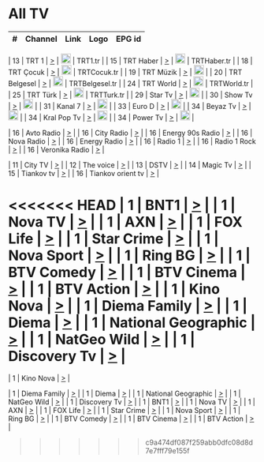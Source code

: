 <h1>All TV</h1>

| #   | Channel        | Link  | Logo | EPG id |
|:---:|:--------------:|:-----:|:----:|:------:|

| 13  | TRT 1            | [>](https://tv-trt1.medya.trt.com.tr/master.m3u8) | <img height="20" src="https://i.imgur.com/j786OLG.png"/> | TRT1.tr |
| 15  | TRT Haber        | [>](https://tv-trthaber.medya.trt.com.tr/master.m3u8) | <img height="20" src="https://i.imgur.com/OVfo8Ab.png"/> | TRTHaber.tr |
| 18  | TRT Çocuk        | [>](https://tv-trtcocuk.medya.trt.com.tr/master.m3u8) | <img height="20" src="https://i.imgur.com/QLFmD6d.png"/> | TRTCocuk.tr |
| 19  | TRT Müzik        | [>](https://tv-trtmuzik.medya.trt.com.tr/master.m3u8) | <img height="20" src="https://i.imgur.com/fIVFCEd.png"/> |
| 20  | TRT Belgesel     | [>](https://tv-trtbelgesel.medya.trt.com.tr/master.m3u8) | <img height="20" src="https://i.imgur.com/MGO87pe.png"/> | TRTBelgesel.tr |
| 24  | TRT World        | [>](https://tv-trtworld.medya.trt.com.tr/master.m3u8) | <img height="20" src="https://i.imgur.com/JEA2xpv.png"/> | TRTWorld.tr |
| 25  | TRT Türk         | [>](https://tv-trtturk.medya.trt.com.tr/master.m3u8) | <img height="20" src="https://i.imgur.com/OSTOQNw.png"/> | TRTTurk.tr |
| 29  | Star Tv   | [>](https://dogus-live.daioncdn.net/startv/startv_360p.m3u8) | <img height="20" src="https://i.imgur.com/IebUZx1.png"/> |
| 30  | Show Tv     | [>](https://ciner-live.daioncdn.net/showtv/showtv.m3u8) | <img height="20" src="https://i.imgur.com/IebUZx1.png"/> |
| 31  | Kanal 7     | [>](https://kanal7-live.daioncdn.net/kanal7/kanal7.m3u8) | <img height="20" src="https://i.imgur.com/IebUZx1.png"/> |
| 33  | Euro D    | [>](https://www.youtube.com/user/KanalD/live) | <img height="20" src="https://i.imgur.com/IebUZx1.png"/> |
| 34  | Beyaz Tv     | [>](https://beyaztv-live.daioncdn.net/beyaztv/beyaztv.m3u8) | <img height="20" src="https://i.imgur.com/IebUZx1.png"/> |
| 34  | Kral Pop Tv     | [>](https://www.youtube.com/watch?v=GuFTuKoXepw) | <img height="20" src="https://i.imgur.com/IebUZx1.png"/> |
| 34  | Power Tv     | [>](https://livetv.powerapp.com.tr/powerTV/powerhd.smil/chunklist.m3u8) | <img height="20" src="https://i.imgur.com/IebUZx1.png"/> |

| 16  | Avto Radio | [>](http://stream.metacast.eu/avtoradio.mp3.m3u) |
| 16  | City Radio | [>](http://stream.metacast.eu/city.aac.m3u) |
| 16  | Energy 90s Radio | [>](http://stream.metacast.eu/energy-90s.m3u) |
| 16  | Nova Radio | [>](http://stream.metacast.eu/nova.aac.m3u) |
| 16  | Energy Radio | [>](http://stream.metacast.eu/nrj.aac.m3u) |
| 16  | Radio 1 | [>](http://stream.metacast.eu/radio1.aac.m3u) |
| 16  | Radio 1 Rock | [>](http://stream.metacast.eu/radio1rock.aac.m3u) |
| 16  | Veronika Radio | [>](http://stream.metacast.eu/veronika.aac.m3u) |

| 11  | City TV | [>](https://tv.city.bg/play/tshls/citytv/index.m3u8) |
| 12  | The voice | [>](https://bss1.neterra.tv/thevoice/thevoice.m3u8) |
| 13  | DSTV | [>](http://46.249.95.140:8081/hls/data.m3u8) |
| 14  | Magic Tv | [>](https://bss1.neterra.tv/magictv/magictv.m3u8) |
| 15  | Tiankov tv | [>](https://streamer103.neterra.tv/tiankov-folk/live.m3u8) |
| 16  | Tiankov orient tv | [>](https://streamer103.neterra.tv/tiankov-orient/live.m3u8) |

<<<<<<< HEAD
| 1 | BNT1 | [>](https://ymkaya.xyz:42450/tv/bnt1/playlist.m3u8?wmsAuthSign=c2VydmVyX3RpbWU9NC85LzIwMjUgMTowMjowNiBQTSZoYXNoX3ZhbHVlPTBmaXBzN2E5S256MG1HVE9OYTl2ZGc9PSZ2YWxpZG1pbnV0ZXM9NjA=) |
| 1 | Nova TV | [>](https://ymkaya.xyz:42450/tv/novatv/playlist.m3u8?wmsAuthSign=c2VydmVyX3RpbWU9NC85LzIwMjUgMTowMjoxNSBQTSZoYXNoX3ZhbHVlPTZCNWNoWFpwVjdmWmNXOE01RFgzaGc9PSZ2YWxpZG1pbnV0ZXM9NjA=) |
| 1 | AXN | [>](https://ymkaya.xyz:42450/tv/axn/playlist.m3u8?wmsAuthSign=c2VydmVyX3RpbWU9NC85LzIwMjUgMTowMjoyNSBQTSZoYXNoX3ZhbHVlPXBOU2d1UWVKYXVYWktGV2drSlhnU3c9PSZ2YWxpZG1pbnV0ZXM9NjA=) |
| 1 | FOX Life | [>](https://ymkaya.xyz:42450/tv/foxlife/playlist.m3u8?wmsAuthSign=c2VydmVyX3RpbWU9NC85LzIwMjUgMTowMjozNSBQTSZoYXNoX3ZhbHVlPUJ6Y2gvZjRva1ZwREMyNXo0aGhWb0E9PSZ2YWxpZG1pbnV0ZXM9NjA=) |
| 1 | Star Crime | [>](https://ymkaya.xyz:42450/tv/foxcrime/playlist.m3u8?wmsAuthSign=c2VydmVyX3RpbWU9NC85LzIwMjUgMTowMjo0NCBQTSZoYXNoX3ZhbHVlPUVDaFdPY0tqU3BzUDJTek5KcmNJT0E9PSZ2YWxpZG1pbnV0ZXM9NjA=) |
| 1 | Nova Sport | [>](https://ymkaya.xyz:42450/tv/novasport/playlist.m3u8?wmsAuthSign=c2VydmVyX3RpbWU9NC85LzIwMjUgMTowMjo1NCBQTSZoYXNoX3ZhbHVlPVVrbURnK1BZQUtkQk93aU5oUWUzOFE9PSZ2YWxpZG1pbnV0ZXM9NjA=) |
| 1 | Ring BG | [>](https://ymkaya.xyz:42450/tv/ringbg/playlist.m3u8?wmsAuthSign=c2VydmVyX3RpbWU9NC85LzIwMjUgMTowMzowMyBQTSZoYXNoX3ZhbHVlPVBjRnQvdHlwczltYkZrVVJESVk2T1E9PSZ2YWxpZG1pbnV0ZXM9NjA=) |
| 1 | BTV Comedy | [>](https://ymkaya.xyz:42450/tv/btvcomedy/playlist.m3u8?wmsAuthSign=c2VydmVyX3RpbWU9NC85LzIwMjUgMTowMzoxMyBQTSZoYXNoX3ZhbHVlPTFCbjFucWIyOGFpZkVIRUVXOWUzbVE9PSZ2YWxpZG1pbnV0ZXM9NjA=) |
| 1 | BTV Cinema | [>](https://ymkaya.xyz:42450/tv/btvcinema/playlist.m3u8?wmsAuthSign=c2VydmVyX3RpbWU9NC85LzIwMjUgMTowMzoyMiBQTSZoYXNoX3ZhbHVlPUlQNzY3MlgzZlloSC8zVnhKODJiV2c9PSZ2YWxpZG1pbnV0ZXM9NjA=) |
| 1 | BTV Action | [>](https://ymkaya.xyz:42450/tv/btvaction/playlist.m3u8?wmsAuthSign=c2VydmVyX3RpbWU9NC85LzIwMjUgMTowMzozMiBQTSZoYXNoX3ZhbHVlPW5SYXVMRG92cnp2YjZkdkdVajVaMVE9PSZ2YWxpZG1pbnV0ZXM9NjA=) |
| 1 | Kino Nova | [>](https://ymkaya.xyz:42450/tv/kinonova/playlist.m3u8?wmsAuthSign=c2VydmVyX3RpbWU9NC85LzIwMjUgMTowMzo0MSBQTSZoYXNoX3ZhbHVlPVlGdVlYdzNueXozMDVPcllSRTlZY0E9PSZ2YWxpZG1pbnV0ZXM9NjA=) |
| 1 | Diema Family | [>](https://ymkaya.xyz:42450/tv/diemafamily/playlist.m3u8?wmsAuthSign=c2VydmVyX3RpbWU9NC85LzIwMjUgMTowMzo1MSBQTSZoYXNoX3ZhbHVlPTdzZWNpeis5Y2cvejBaL3BjS1RUV3c9PSZ2YWxpZG1pbnV0ZXM9NjA=) |
| 1 | Diema | [>](https://ymkaya.xyz:42450/tv/diema/playlist.m3u8?wmsAuthSign=c2VydmVyX3RpbWU9NC85LzIwMjUgMTowNDowMCBQTSZoYXNoX3ZhbHVlPW1saUMxbHczMFY0WjlHYVNFK0ZDN3c9PSZ2YWxpZG1pbnV0ZXM9NjA=) |
| 1 | National Geographic | [>](https://ymkaya.xyz:42450/tv/natgeo/playlist.m3u8?wmsAuthSign=c2VydmVyX3RpbWU9NC85LzIwMjUgMTowNDoxMCBQTSZoYXNoX3ZhbHVlPVNkMmVYWFptdVVDd1JnOUlVdUhPb3c9PSZ2YWxpZG1pbnV0ZXM9NjA=) |
| 1 | NatGeo Wild | [>](https://ymkaya.xyz:42450/tv/natgeowild/playlist.m3u8?wmsAuthSign=c2VydmVyX3RpbWU9NC85LzIwMjUgMTowNDoyNSBQTSZoYXNoX3ZhbHVlPVRRTmdReCtpemUrd0lQTDg0ZTVJQVE9PSZ2YWxpZG1pbnV0ZXM9NjA=) |
| 1 | Discovery Tv | [>](https://ymkaya.xyz:42450/tv/discovery/playlist.m3u8?wmsAuthSign=c2VydmVyX3RpbWU9NC85LzIwMjUgMTowNDozNSBQTSZoYXNoX3ZhbHVlPXl0UjdnQ3I1dkF0TTFRd2xMTWJXcmc9PSZ2YWxpZG1pbnV0ZXM9NjA=) |
=======


| 1 | Kino Nova | [>](https://ymkaya.xyz:11336/tv/kinonova/playlist.m3u8?wmsAuthSign=c2VydmVyX3RpbWU9MS8yLzIwMjUgNDo0MDoyMCBBTSZoYXNoX3ZhbHVlPWlFS1FrWEtMMVRFM3l5YklUWUJQUHc9PSZ2YWxpZG1pbnV0ZXM9NjA=) |

| 1 | Diema Family | [>](https://ymkaya.xyz:11336/tv/diemafamily/playlist.m3u8?wmsAuthSign=c2VydmVyX3RpbWU9MS8yLzIwMjUgNDo0MDozMCBBTSZoYXNoX3ZhbHVlPUVUaTVKTldvZTF5WVVCM0YwL21kaXc9PSZ2YWxpZG1pbnV0ZXM9NjA=) |
| 1 | Diema | [>](https://ymkaya.xyz:11336/tv/diema/playlist.m3u8?wmsAuthSign=c2VydmVyX3RpbWU9MS8yLzIwMjUgNDo0MDo0MCBBTSZoYXNoX3ZhbHVlPVlYMWVJT2NuUjNpUTBsaytEUFFOS2c9PSZ2YWxpZG1pbnV0ZXM9NjA=) |
| 1 | National Geographic | [>](https://ymkaya.xyz:11336/tv/natgeo/playlist.m3u8?wmsAuthSign=c2VydmVyX3RpbWU9MS8yLzIwMjUgNDo0MTo0MSBBTSZoYXNoX3ZhbHVlPTJQTlVmcG5nYWx0M013eUhGRGxnd0E9PSZ2YWxpZG1pbnV0ZXM9NjA=) |
| 1 | NatGeo Wild | [>](https://ymkaya.xyz:11336/tv/natgeowild/playlist.m3u8?wmsAuthSign=c2VydmVyX3RpbWU9MS8yLzIwMjUgNDo0MTo1MSBBTSZoYXNoX3ZhbHVlPVl1OXZaTTliN0hGWEN3eDBYd1duNkE9PSZ2YWxpZG1pbnV0ZXM9NjA=) |
| 1 | Discovery Tv | [>](https://ymkaya.xyz:11336/tv/discovery/playlist.m3u8?wmsAuthSign=c2VydmVyX3RpbWU9MS8yLzIwMjUgNDo0MjowMSBBTSZoYXNoX3ZhbHVlPWtBQmdLNlY2RmQwWElzMVYzSDJyVkE9PSZ2YWxpZG1pbnV0ZXM9NjA=) |
| 1 | BNT1 | [>](https://ymkaya.xyz:11336/tv/bnt1/playlist.m3u8?wmsAuthSign=c2VydmVyX3RpbWU9MS8yLzIwMjUgNDozODozOCBBTSZoYXNoX3ZhbHVlPVVrMVlRQXpJWlhYeUh6ZFVpSC9NMUE9PSZ2YWxpZG1pbnV0ZXM9NjA=) |
| 1 | Nova TV | [>](https://ymkaya.xyz:11336/tv/novatv/playlist.m3u8?wmsAuthSign=c2VydmVyX3RpbWU9MS8yLzIwMjUgNDozODo0OCBBTSZoYXNoX3ZhbHVlPUVxQjh1a0ZzYkVGZU8zZDFGTzdreVE9PSZ2YWxpZG1pbnV0ZXM9NjA=) |
| 1 | AXN | [>](https://ymkaya.xyz:11336/tv/axn/playlist.m3u8?wmsAuthSign=c2VydmVyX3RpbWU9MS8yLzIwMjUgNDozODo1OCBBTSZoYXNoX3ZhbHVlPUpkWStGY1hkNXhaOVpPZ0thQ0FZL3c9PSZ2YWxpZG1pbnV0ZXM9NjA=) |
| 1 | FOX Life | [>](https://ymkaya.xyz:11336/tv/foxlife/playlist.m3u8?wmsAuthSign=c2VydmVyX3RpbWU9MS8yLzIwMjUgNDozOToxMCBBTSZoYXNoX3ZhbHVlPWt1ZDc1T3AzYlZDTjJnSy9TU0xJZlE9PSZ2YWxpZG1pbnV0ZXM9NjA=) |
| 1 | Star Crime | [>](https://ymkaya.xyz:11336/tv/foxcrime/playlist.m3u8?wmsAuthSign=c2VydmVyX3RpbWU9MS8yLzIwMjUgNDozOToyMCBBTSZoYXNoX3ZhbHVlPXIwVU45Nm9FR1l2enNkTG9TanBxbmc9PSZ2YWxpZG1pbnV0ZXM9NjA=) |
| 1 | Nova Sport | [>](https://ymkaya.xyz:11336/tv/novasport/playlist.m3u8?wmsAuthSign=c2VydmVyX3RpbWU9MS8yLzIwMjUgNDozOTozMCBBTSZoYXNoX3ZhbHVlPXlSZ0UxazVaM0xhSmc0NmR4T0c1T2c9PSZ2YWxpZG1pbnV0ZXM9NjA=) |
| 1 | Ring BG | [>](https://ymkaya.xyz:11336/tv/ringbg/playlist.m3u8?wmsAuthSign=c2VydmVyX3RpbWU9MS8yLzIwMjUgNDozOTo0MCBBTSZoYXNoX3ZhbHVlPTR4aUlFNHVUYWN4enY1WkVuOFZma2c9PSZ2YWxpZG1pbnV0ZXM9NjA=) |
| 1 | BTV Comedy | [>](https://ymkaya.xyz:11336/tv/btvcomedy/playlist.m3u8?wmsAuthSign=c2VydmVyX3RpbWU9MS8yLzIwMjUgNDozOTo1MCBBTSZoYXNoX3ZhbHVlPUtrMTJ2RHNTTUU1RFp1ZkVOdXFSK3c9PSZ2YWxpZG1pbnV0ZXM9NjA=) |
| 1 | BTV Cinema | [>](https://ymkaya.xyz:11336/tv/btvcinema/playlist.m3u8?wmsAuthSign=c2VydmVyX3RpbWU9MS8yLzIwMjUgNDozOTo1OSBBTSZoYXNoX3ZhbHVlPTZWcU9FZW56cG1NM1lrYy8xNE5NeHc9PSZ2YWxpZG1pbnV0ZXM9NjA=) |
| 1 | BTV Action | [>](https://ymkaya.xyz:11336/tv/btvaction/playlist.m3u8?wmsAuthSign=c2VydmVyX3RpbWU9MS8yLzIwMjUgNDo0MDoxMCBBTSZoYXNoX3ZhbHVlPUlDd0ErRkZVWThyMVZwR3c2REdGZ3c9PSZ2YWxpZG1pbnV0ZXM9NjA=) |
>>>>>>> c9a474df087f259abb0dfc08d8d7e7fff79e155f
